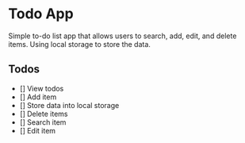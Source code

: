 # Todo App

Simple to-do list app that allows users to search, add, edit, and delete items. Using local storage to store the data.

## Todos

- [] View todos
- [] Add item
- [] Store data into local storage
- [] Delete items
- [] Search item
- [] Edit item
